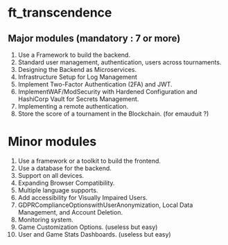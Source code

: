 # ft_transcendence

## Major modules (mandatory : 7 or more)
1. Use a Framework to build the backend.
2. Standard user management, authentication, users across tournaments.
3. Designing the Backend as Microservices.
4. Infrastructure Setup for Log Management
5. Implement Two-Factor Authentication (2FA) and JWT.
6. ImplementWAF/ModSecurity with Hardened Configuration and HashiCorp Vault for Secrets Management.
7. Implementing a remote authentication.
8. Store the score of a tournament in the Blockchain. (for emauduit ?)

# Minor modules
1. Use a framework or a toolkit to build the frontend.
2. Use a database for the backend.
3. Support on all devices.
4. Expanding Browser Compatibility.
5. Multiple language supports.
6. Add accessibility for Visually Impaired Users.
7. GDPRComplianceOptionswithUserAnonymization, Local Data Management, and Account Deletion.
8. Monitoring system.
9. Game Customization Options. (useless but easy)
10. User and Game Stats Dashboards. (useless but easy)